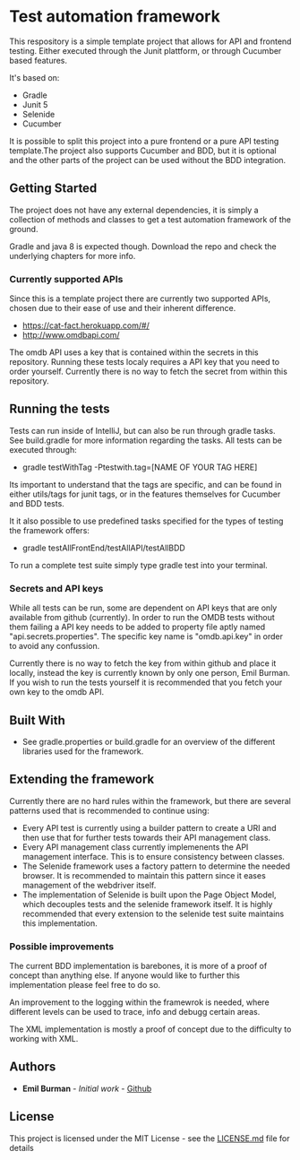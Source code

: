 # Test automation framework
This respository is a simple template project that allows for API and frontend testing. Either executed through the Junit plattform, or through Cucumber based features.

It's based on:
 - Gradle 
 - Junit 5 
 - Selenide
 - Cucumber
  
It is possible to split this project into a pure frontend or a pure API testing template.The project also supports Cucumber and BDD, but it is optional and the other parts of the project can be used without the BDD integration.

## Getting Started
The project does not have any external dependencies, it is simply a collection of methods and classes to get a test automation framework of the ground. 

Gradle and java 8 is expected though. Download the repo and check the underlying chapters for more info.

### Currently supported APIs
Since this is a template project there are currently two supported APIs, chosen due to their ease of use and their inherent difference.
- https://cat-fact.herokuapp.com/#/
- http://www.omdbapi.com/

The omdb API uses a key that is contained within the secrets in this repository. Running these tests localy requires a API key that you need to order yourself. Currently there is no way to fetch the secret from within this repository.

## Running the tests

Tests can run inside of IntelliJ, but can also be run through gradle tasks. See build.gradle for more information regarding the tasks.
All tests can be executed through:
- gradle testWithTag -Ptestwith.tag=[NAME OF YOUR TAG HERE]

Its important to understand that the tags are specific, and can be found in either utils/tags for junit tags, or in the features themselves for Cucumber and BDD tests.

It it also possible to use predefined tasks specified for the types of testing the framework offers:
- gradle testAllFrontEnd/testAllAPI/testAllBDD

To run a complete test suite simply type gradle test into your terminal.

### Secrets and API keys

While all tests can be run, some are dependent on API keys that are only available from github (currently). In order to run the OMDB tests without them failing a API key needs to be added to property file aptly named "api.secrets.properties". The specific key name is "omdb.api.key" in order to avoid any confussion.

Currently there is no way to fetch the key from within github and place it locally, instead the key is currently known by only one person, Emil Burman. If you wish to run the tests yourself it is recommended that you fetch your own key to the omdb API.

## Built With

* See gradle.properties or build.gradle for an overview of the different libraries used for the framework.

## Extending the framework
Currently there are no hard rules within the framework, but there are several patterns used that is recommended to continue using:
- Every API test is currently using a builder pattern to create a URI and then use that for further tests towards their API management class.
- Every API management class currently implemenents the API management interface. This is to ensure consistency between classes.
- The Selenide framework uses a factory pattern to determine the needed browser. It is recommended to maintain this pattern since it eases management of the webdriver itself.
- The implementation of Selenide is built upon the Page Object Model, which decouples tests and the selenide framework itself. It is highly recommended that every extension to the selenide test suite maintains this implementation.

### Possible improvements
The current BDD implementation is barebones, it is more of a proof of concept than anything else. If anyone would like to further this implementation please feel free to do so. 

An improvement to the logging within the framewrok is needed, where different levels can be used to trace, info and debugg certain areas.

The XML implementation is mostly a proof of concept due to the difficulty to working with XML.

## Authors

* **Emil Burman** - *Initial work* - [Github](https://github.com/EmilBurman)

## License

This project is licensed under the MIT License - see the [LICENSE.md](LICENSE.md) file for details

